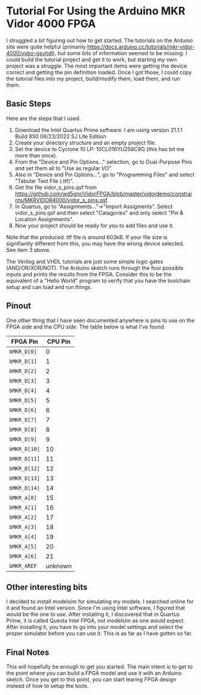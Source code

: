 # Tutorial For Using the Arduino MKR Vidor 4000 FPGA
I struggled a bit figuring out how to get started.  The tutorials on the
Arduino site were quite helpful (primarily https://docs.arduino.cc/tutorials/mkr-vidor-4000/vidor-gsvhdl), but some bits of information seemed to be
missing.  I could build the tutorial project and get it to work, but starting
my own project was a struggle.  The most important items were getting the
device correct and getting the pin definition loaded.  Once I got those,
I could copy the tutorial files into my project, build/modify them, load them,
and run them.

## Basic Steps
Here are the steps that I used.
1. Download the Intel Quartus Prime software.  I am using version 21.1.1
Build 850 06/23/2022 SJ Lite Edition
2. Create your directory structure and an empty project file.
3. Set the device to Cyclone 10 LP: 10CL016YU256C8G (this has bit me more than once).
4. From the "Device and Pin Options..." selection, go to Dual-Purpose Pins and
set them all to "Use as regular I/O".
5. Also in "Device and Pin Options...", go to "Programming Files" and select "Tabular Text File (.ttf)".
6. Get the file vidor_s_pins.qsf from https://github.com/wd5gnr/VidorFPGA/blob/master/vidordemo/constraints/MKRVIDOR4000/vidor_s_pins.qsf
7. In Quartus, go to "Assignments..."->"Import Assigments".  Select vidor_s_pins.qsf and then select
"Catagories" and only select "Pin & Location Assignments".
8. Now your project should be ready for you to add files and use it.

Note that the produced .ttf file is around 603kB.  If your file size is signifiantly
different from this, you may have the wrong device selected.  See item 3 above.

The Verilog and VHDL tutorials are just some simple logic gates (AND/OR/XOR/NOT).
The Arduino sketch runs through the four possible inputs and prints the results
from the FPGA.  Consider this to be the equivalent of a "Hello World" program to
verify that you have the toolchain setup and can load and run things.

## Pinout
One other thing that I have seen documented anywhere is pins to use on the FPGA
side and the CPU side.  The table below is what I've found.

| FPGA Pin | CPU Pin |
| -------- | ------- |
| `bMKR_D[0]` | 0 |
| `bMKR_D[1]` | 1 |
| `bMKR_D[2]` | 2 |
| `bMKR_D[3]` | 3 |
| `bMKR_D[4]` | 4 |
| `bMKR_D[5]` | 5 |
| `bMKR_D[6]` | 6 |
| `bMKR_D[7]` | 7 |
| `bMKR_D[8]` | 8 |
| `bMKR_D[9]` | 9 |
| `bMKR_D[10]` | 10 |
| `bMKR_D[11]` | 11 |
| `bMKR_D[12]` | 12 |
| `bMKR_D[13]` | 13 |
| `bMKR_D[14]` | 14 |
| `bMKR_A[0]` | 15 |
| `bMKR_A[1]` | 16 |
| `bMKR_A[2]` | 17 |
| `bMKR_A[3]` | 18 |
| `bMKR_A[4]` | 19 |
| `bMKR_A[5]` | 20 |
| `bMKR_A[6]` | 21 |
| `bMKR_AREF` | unknown |
 
 ## Other interesting bits
 I decided to install modelsim for simulating my models.  I searched online for it and found an Intel
 version.  Since I'm using Intel software, I figured that would be the one to use.  After installing
 it, I discovered that in Quartus Prime, it is called Questa Intel FPGA, not modelsim as one would
 expect.  After installing it, you have to go into your model settings and select the proper simulator
 before you can use it.  This is as far as I have gotten so far.
 
 ## Final Notes
 This will hopefully be enough to get you started.  The main intent is to get to the point where you
 can build a FPGA model and use it with an Arduino sketch.  Once you get to this point, you can start
 learing FPGA design instead of how to setup the tools.
 
